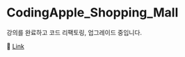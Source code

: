 # CodingApple_Shopping_Mall
강의를 완료하고 코드 리팩토링, 업그레이드 중입니다.
<br>

🚀 [Link](https://esoolgnah.github.io/)
